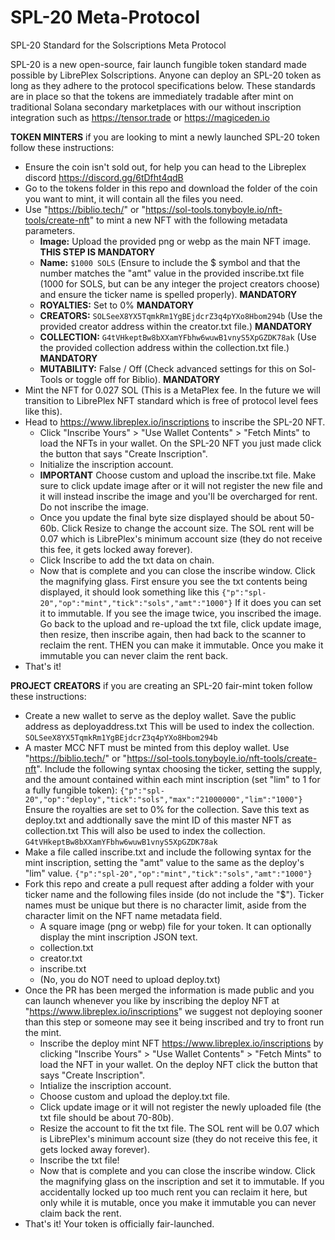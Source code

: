 # SPL-20 Meta-Protocol
SPL-20 Standard for the Solscriptions Meta Protocol

SPL-20 is a new open-source, fair launch fungible token standard made possible by LibrePlex Solscriptions. Anyone can deploy an SPL-20 token as long as they adhere to the protocol specifications below. These standards are in place so that the tokens are immediately tradable after mint on traditional Solana secondary marketplaces with our without inscription integration such as https://tensor.trade or https://magiceden.io

**TOKEN MINTERS** if you are looking to mint a newly launched SPL-20 token follow these instructions:
- Ensure the coin isn't sold out, for help you can head to the Libreplex discord https://discord.gg/6tDfht4qdB
- Go to the tokens folder in this repo and download the folder of the coin you want to mint, it will contain all the files you need.
- Use "https://biblio.tech/" or "https://sol-tools.tonyboyle.io/nft-tools/create-nft" to mint a new NFT with the following metadata parameters.
   - **Image:** Upload the provided png or webp as the main NFT image. **THIS STEP IS MANDATORY**
   - **Name:** ```$1000 SOLS``` (Ensure to include the $ symbol and that the number matches the "amt" value in the provided inscribe.txt file (1000 for SOLS, but can be any integer the project creators choose) and ensure the ticker name is spelled properly). **MANDATORY**
   - **ROYALTIES:** Set to 0% **MANDATORY**
   - **CREATORS:** ```SOLSeeX8YX5TqmkRm1YgBEjdcrZ3q4pYXo8Hbom294b``` (Use the provided creator address within the creator.txt file.) **MANDATORY**
   - **COLLECTION:** ```G4tVHkeptBw8bXXamYFbhw6wuwB1vnyS5XpGZDK78ak``` (Use the provided collection address within the collection.txt file.) **MANDATORY**
   - **MUTABILITY:** False / Off (Check advanced settings for this on Sol-Tools or toggle off for Biblio). **MANDATORY**
- Mint the NFT for 0.027 SOL (This is a MetaPlex fee. In the future we will transition to LibrePlex NFT standard which is free of protocol level fees like this).
- Head to https://www.libreplex.io/inscriptions to inscribe the SPL-20 NFT.
   - Click "Inscribe Yours" > "Use Wallet Contents" > "Fetch Mints" to load the NFTs in your wallet. On the SPL-20 NFT you just made click the button that says "Create Inscription".
   - Initialize the inscription account.
   - **IMPORTANT** Choose custom and upload the inscribe.txt file. Make sure to click update image after or it will not register the new file and it will instead inscribe the image and you'll be overcharged for rent. Do not inscribe the image.
   - Once you update the final byte size displayed should be about 50-60b. Click Resize to change the account size. The SOL rent will be 0.07 which is LibrePlex's minimum account size (they do not receive this fee, it gets locked away forever).
   - Click Inscribe to add the txt data on chain.
   - Now that is complete and you can close the inscribe window. Click the magnifying glass. First ensure you see the txt contents being displayed, it should look something like this ```{"p":"spl-20","op":"mint","tick":"sols","amt":"1000"}``` If it does you can set it to       immutable. If you see the image twice, you inscribed the image. Go back to the upload and re-upload the txt file, click update image, then resize, then inscribe again, then had back to the scanner to reclaim the rent. THEN you can make it immutable. Once you make it immutable you can never claim the rent back.
- That's it!

**PROJECT CREATORS** if you are creating an SPL-20 fair-mint token follow these instructions:
- Create a new wallet to serve as the deploy wallet. Save the public address as deployaddress.txt This will be used to index the collection. ```SOLSeeX8YX5TqmkRm1YgBEjdcrZ3q4pYXo8Hbom294b```
- A master MCC NFT must be minted from this deploy wallet. Use "https://biblio.tech/" or "https://sol-tools.tonyboyle.io/nft-tools/create-nft". Include the following syntax choosing the ticker, setting the supply, and the amount contained within each mint inscription (set "lim" to 1 for a fully fungible token): ```{"p":"spl-20","op":"deploy","tick":"sols","max":"21000000","lim":"1000"}``` Ensure the royalties are set to 0% for the collection. Save this text as deploy.txt and addtionally save the mint ID of this master NFT as collection.txt This will also be used to index the collection. ```G4tVHkeptBw8bXXamYFbhw6wuwB1vnyS5XpGZDK78ak```
- Make a file called inscribe.txt and include the following syntax for the mint inscription, setting the "amt" value to the same as the deploy's "lim" value. ```{"p":"spl-20","op":"mint","tick":"sols","amt":"1000"}```
- Fork this repo and create a pull request after adding a folder with your ticker name and the following files inside (do not include the "$"). Ticker names must be unique but there is no character limit, aside from the character limit on the NFT name metadata field.
   - A square image (png or webp) file for your token. It can optionally display the mint inscription JSON text.
   - collection.txt
   - creator.txt
   - inscribe.txt
   - (No, you do NOT need to upload deploy.txt)
- Once the PR has been merged the information is made public and you can launch whenever you like by inscribing the deploy NFT at "https://www.libreplex.io/inscriptions" we suggest not deploying sooner than this step or someone may see it being inscribed and try to front run the mint.
   - Inscribe the deploy mint NFT https://www.libreplex.io/inscriptions by clicking "Inscribe Yours" > "Use Wallet Contents" > "Fetch Mints" to load the NFT in your wallet. On the deploy NFT click the button that says "Create Inscription".
   - Intialize the inscription account.
   - Choose custom and upload the deploy.txt file.
   - Click update image or it will not register the newly uploaded file (the txt file should be about 70-80b).
   - Resize the account to fit the txt file. The SOL rent will be 0.07 which is LibrePlex's minimum account size (they do not receive this fee, it gets locked away forever).
   - Inscribe the txt file!
   - Now that is complete and you can close the inscribe window. Click the magnifying glass on the inscription and set it to immutable. If you accidentally locked up too much rent you can reclaim it here, but only while it is mutable, once you make it immutable you can          never claim back the rent.
- That's it! Your token is officially fair-launched.
